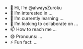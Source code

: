 - 👋 Hi, I’m @alwaysZuroku
- 👀 I’m interested in ...
- 🌱 I’m currently learning ...
- 💞️ I’m looking to collaborate on ...
- 📫 How to reach me ...
- 😄 Pronouns: ...
- ⚡ Fun fact: ...

<!---
alwaysZuroku/alwaysZuroku is a ✨ special ✨ repository because its `README.md` (this file) appears on your GitHub profile.
You can click the Preview link to take a look at your changes.
--->
